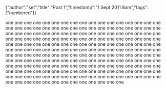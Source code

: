 {"author":"set","title":"Post 1","timestamp":"1 Sept 2011 8am","tags":["numbered"]}

one one one one one one one one one one
one one one one one one one one one one
one one one one one one one one one one
one one one one one one one one one one
one one one one one one one one one one
one one one one one one one one one one
one one one one one one one one one one
one one one one one one one one one one
one one one one one one one one one one
one one one one one one one one one one
one one one one one one one one one one
one one one one one one one one one one
one one one one one one one one one one
one one one one one one one one one one
one one one one one one one one one one
one one one one one one one one one one
one one one one one one one one one one
one one one one one one one one one one
one one one one one one one one one one
one one one one one one one one one one
